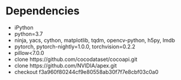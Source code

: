 <h1>Dependencies</h1>
<ul>
  <li>iPython
  <li>python=3.7
  <li>ninja, yacs, cython, matplotlib, tqdm, opencv-python, h5py, lmdb
  <li>pytorch, pytorch-nightly=1.0.0, torchvision=0.2.2
  <li>pillow<7.0.0
  <li>clone https://github.com/cocodataset/cocoapi.git
  <li>clone https://github.com/NVIDIA/apex.git
  <li>checkout f3a960f80244cf9e80558ab30f7f7e8cbf03c0a0
</ul>
